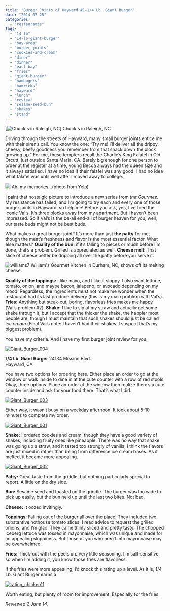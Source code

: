 ```yaml
---
title: "Burger Joints of Hayward #1—1/4 Lb. Giant Burger"
date: "2014-07-25"
categories:
  - "restaurants"
tags:
  - "14-lb"
  - "14-lb-giant-burger"
  - "bay-area"
  - "burger-joints"
  - "cookies-and-cream"
  - "diner"
  - "dinner"
  - "east-bay"
  - "fries"
  - "giant-burger"
  - "hambugers"
  - "hamricks"
  - "hayward"
  - "lunch"
  - "review"
  - "sesame-seed-bun"
  - "shakes"
  - "stand"
---
```





<div class="caption">

[![Chuck's in Raleigh, NC](http://s3.amazonaws.com/thegourmez-wpmedia/2011/12/chucks05.jpg)] Chuck's in Raleigh, NC</div>


Driving through the streets of Hayward, many small burger joints entice me with their siren’s call. You know the one: “Try me! I’ll deliver all the drippy, cheesy, beefy goodness you remember from that shack down the block growing up.” For me, these tempters recall the Charlie’s King Falafel in Old Orcutt, just outside Santa Maria, CA. Barely big enough for one person to order at the register at a time, young Becca always had the queen size and it always satisfied. I have no idea if their falafel was any good. I had no idea what falafel was until well after I moved away to college.




<div class="caption">

[![](http://s3-media2.fl.yelpcdn.com/bphoto/yiJaqKIWcUYXMzAXKwxQig/l.jpg)](http://s3-media2.fl.yelpcdn.com/bphoto/yiJaqKIWcUYXMzAXKwxQig/l.jpg) Ah, my memories...(photo from Yelp)</div>


I paint that nostalgic picture to introduce a new series from _the Gourmez_. My resistance has failed, and I’m going to try each and every one of those burger joints in Hayward, so help me! Before you ask, yes, I’ve tried the iconic Val’s. It’s three blocks away from my apartment. But I haven’t been impressed. So if Val’s is the be-all end-all of burger heaven for you, well, our taste buds might not be best buds.

What makes a great burger joint? It’s more than just **the patty** for me, though the meat’s freshness and flavor is the most essential factor. What else matters? **Quality of the bun:** if it’s falling to pieces or mush before I’m done, that’s a problem. Grilled is appreciated as well. **Cheese melt**: That slice of cheese better be dripping all over the patty before you serve it.




<div class="caption">

![williams7](http://s3.amazonaws.com/thegourmez-wpmedia/2009/08/williams7.jpg) William's Gourmet Kitchen in Durham, NC, shows off its melting cheese.</div>


**Quality of the toppings:** I like mayo, and I like it sloppy. I also want lettuce, tomato, onion, and maybe bacon, jalapeno, or avocado depending on my mood. Regardless, the ingredients must not make me wonder when the restaurant had its last produce delivery (this is my main problem with Val’s). **Fries:** Anything but steak-cut, boring, flavorless fries makes me happy (Val’s problem #2). **Shake:** I like to sip at my straw and actually get some shake through it, but I accept that the thicker the shake, the happier most people are, though I must maintain that such shakes should just be called _ice cream_ (Final Val’s note: I haven’t had their shakes. I suspect that’s my biggest problem).

You have my criteria. And I have my first burger joint review for you.

[![Giant_Burger_004](http://s3.amazonaws.com/thegourmez-wpmedia/2014/07/Giant_Burger_004-500x332.jpg)](http://www.thegourmez.com/2014/07/burger-joints-of-hayward-1-14-lb-giant-burger/giant_burger_004/)

**1/4 Lb. Giant Burger**
24134 Mission Blvd.\
Hayward, CA

You have two options for ordering here. Either place an order to go at the window or walk inside to dine in at the cute counter with a row of red stools. Okay, three options. Place an order at the window then realize there’s a cute counter inside and ask for your food there. That’s what I did.

[![Giant_Burger_003](http://s3.amazonaws.com/thegourmez-wpmedia/2014/07/Giant_Burger_003.jpg)](http://www.thegourmez.com/2014/07/burger-joints-of-hayward-1-14-lb-giant-burger/giant_burger_003/)

Either way, it wasn’t busy on a weekday afternoon. It took about 5-10 minutes to complete my order.

[![Giant_Burger_001](http://s3.amazonaws.com/thegourmez-wpmedia/2014/07/Giant_Burger_001.jpg)](http://www.thegourmez.com/2014/07/burger-joints-of-hayward-1-14-lb-giant-burger/giant_burger_001/)

**Shake:** I ordered cookies and cream, though they have a good variety of shakes, including fruity ones like pineapple. There was no way that shake was going up a straw, and it tasted too strongly of vanilla; I think the flavors are just mixed in rather than being from difference ice cream bases. As it melted, it became more appealing.

[![Giant_Burger_002](http://s3.amazonaws.com/thegourmez-wpmedia/2014/07/Giant_Burger_002.jpg)](http://www.thegourmez.com/2014/07/burger-joints-of-hayward-1-14-lb-giant-burger/giant_burger_002/)

**Patty:** Great taste from the griddle, but nothing particularly special to report. A little on the dry side.

**Bun:** Sesame seed and toasted on the griddle. The burger was too wide to pick up easily, but the bun held up until the last two bites. Not bad.

**Cheese:** It oozed invitingly.

**Toppings**: Falling out of the burger all over the place! They included two substantive hothouse tomato slices. I read advice to request the grilled onions, and I’m glad. They came thinly sliced and pretty tasty. The chopped iceberg lettuce was tossed in mayonnaise, which was unique and made for an appealing sloppiness. But those of you who aren’t into mayonnaise may be overwhelmed.

**Fries:** Thick-cut with the peels on. Very little seasoning. I’m salt-sensitive, so when I’m adding it, you know those fries are flavorless.

If the fries were more appealing, I’d knock this rating up a level. As it is, 1/4 Lb. Giant Burger earns a

[![rating_chicken11](http://s3.amazonaws.com/thegourmez-wpmedia/2009/02/rating_chicken11.gif)](http://www.thegourmez.com/2009/02/barten-guestier-private-selection-merlot-2006/rating_chicken11/).

Worth eating, but plenty of room for improvement. Especially for the fries.

_Reviewed 2 June 14._
